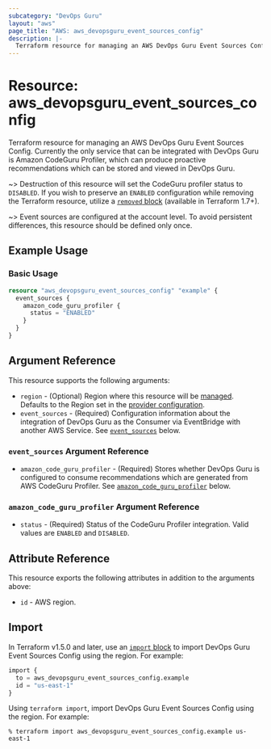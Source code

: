 ```yaml
---
subcategory: "DevOps Guru"
layout: "aws"
page_title: "AWS: aws_devopsguru_event_sources_config"
description: |-
  Terraform resource for managing an AWS DevOps Guru Event Sources Config.
---
```

# Resource: aws_devopsguru_event_sources_config

Terraform resource for managing an AWS DevOps Guru Event Sources Config. Currently the only service that can be integrated with DevOps Guru is Amazon CodeGuru Profiler, which can produce proactive recommendations which can be stored and viewed in DevOps Guru.

~> Destruction of this resource will set the CodeGuru profiler status to `DISABLED`. If you wish to preserve an `ENABLED` configuration while removing the Terraform resource, utilize a [`removed` block](https://developer.hashicorp.com/terraform/language/resources/syntax#removing-resources) (available in Terraform 1.7+).

~> Event sources are configured at the account level. To avoid persistent differences, this resource should be defined only once.

## Example Usage

### Basic Usage

```terraform
resource "aws_devopsguru_event_sources_config" "example" {
  event_sources {
    amazon_code_guru_profiler {
      status = "ENABLED"
    }
  }
}
```

## Argument Reference

This resource supports the following arguments:

* `region` - (Optional) Region where this resource will be [managed](https://docs.aws.amazon.com/general/latest/gr/rande.html#regional-endpoints). Defaults to the Region set in the [provider configuration](https://registry.terraform.io/providers/hashicorp/aws/latest/docs#aws-configuration-reference).
* `event_sources` - (Required) Configuration information about the integration of DevOps Guru as the Consumer via EventBridge with another AWS Service. See [`event_sources`](#event_sources-argument-reference) below.

### `event_sources` Argument Reference

* `amazon_code_guru_profiler` - (Required) Stores whether DevOps Guru is configured to consume recommendations which are generated from AWS CodeGuru Profiler. See [`amazon_code_guru_profiler`](#amazon_code_guru_profiler-argument-reference) below.

### `amazon_code_guru_profiler` Argument Reference

* `status` - (Required) Status of the CodeGuru Profiler integration. Valid values are `ENABLED` and `DISABLED`.

## Attribute Reference

This resource exports the following attributes in addition to the arguments above:

* `id` - AWS region.

## Import

In Terraform v1.5.0 and later, use an [`import` block](https://developer.hashicorp.com/terraform/language/import) to import DevOps Guru Event Sources Config using the region. For example:

```terraform
import {
  to = aws_devopsguru_event_sources_config.example
  id = "us-east-1"
}
```

Using `terraform import`, import DevOps Guru Event Sources Config using the region. For example:

```console
% terraform import aws_devopsguru_event_sources_config.example us-east-1
```
